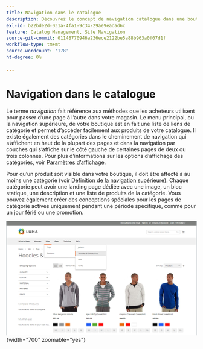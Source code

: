 ```yaml
---
title: Navigation dans le catalogue
description: Découvrez le concept de navigation catalogue dans une boutique web.
exl-id: b22bde2d-031a-4fa1-9c34-29ae9eadad6c
feature: Catalog Management, Site Navigation
source-git-commit: 01148770946a236ece2122be5a88b963a0f07d1f
workflow-type: tm+mt
source-wordcount: '178'
ht-degree: 0%

---
```


# Navigation dans le catalogue

Le terme _navigation_ fait référence aux méthodes que les acheteurs utilisent pour passer d’une page à l’autre dans votre magasin. Le menu principal, ou la navigation supérieure, de votre boutique est en fait une liste de liens de catégorie et permet d’accéder facilement aux produits de votre catalogue. Il existe également des catégories dans le cheminement de navigation qui s’affichent en haut de la plupart des pages et dans la navigation par couches qui s’affiche sur le côté gauche de certaines pages de deux ou trois colonnes. Pour plus d’informations sur les options d’affichage des catégories, voir [Paramètres d’affichage](categories-display-settings.md).

Pour qu’un produit soit visible dans votre boutique, il doit être affecté à au moins une catégorie (voir [Définition de la navigation supérieure](navigation-top.md)). Chaque catégorie peut avoir une landing page dédiée avec une image, un bloc statique, une description et une liste de produits de la catégorie. Vous pouvez également créer des conceptions spéciales pour les pages de catégorie actives uniquement pendant une période spécifique, comme pour un jour férié ou une promotion.

![Navigation dans le catalogue sur le storefront](./assets/storefront-menu-levels.png){width="700" zoomable="yes"}
